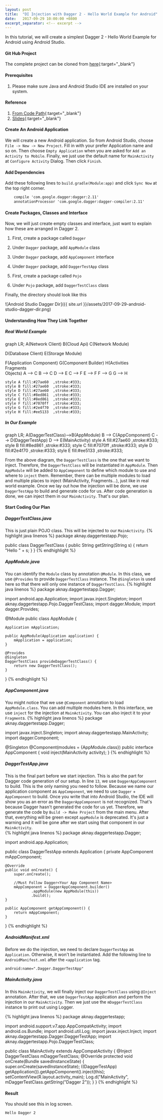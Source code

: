 ```yaml
---
layout: post
title:  "DI Injection with Dagger 2 - Hello World Example for Android"
date:   2017-09-29 10:00:00 +0800
excerpt_separator: <!-- excerpt -->
---
```

In this tutorial, we will create a simplest Dagger 2 - Hello World Example for Android using Android Studio.  
<!-- excerpt -->

#### **Git Hub Project**
The complete project can be cloned from [here](https://github.com/aknay/dagger2-hello-world-android-example){:target="_blank"}

#### **Prerequisites**
1. Please make sure Java and Android Studio IDE are installed on your system. 

#### **Reference**
1. [From Code Path](https://github.com/codepath/android_guides/wiki/Dependency-Injection-with-Dagger-2){:target="_blank"}
2. [Slides](https://docs.google.com/presentation/d/1bkctcKjbLlpiI0Nj9v0QpCcNIiZBhVsJsJp1dgU5n98/edit#slide=id.gf37ec81d4_1_0){:target="_blank"}

#### **Create An Android Application**
We will create a new Android application. So from Android Studio, choose `File -> New -> New Project`. Fill in with your prefer Application name and so on. Then choose `Empty Application` when you are asked for `Add an Activity to Mobile`. Finally, we just use the default name for `MainActivity` at `Configure Activity` Dialog. Then click `Finish`.  

#### **Add Dependencies**
Add these following lines to `build.gradle(Module:app)` and click `Sync Now` at the top right corner.
```xml
    compile 'com.google.dagger:dagger:2.11'
    annotationProcessor 'com.google.dagger:dagger-compiler:2.11'
```

#### **Create Packages, Classes and Interface**
Now, we will just create empty classes and interface, just want to explain how these are arranged in Dagger 2. 
1. First, create a package called `Dagger`
2. Under `Dagger` package, add `AppModule` class
3. Under `Dagger` package, add `AppComponent` interface
4. Under `Dagger` package, add `DaggerTestApp` class

1. First, create a package called `Pojo`
2. Under `Pojo` package, add `DaggerTestClass` class


Finally, the directory should look like this

![Android Studio Dagger Dir]({{ site.url }}/assets/2017-09-29-android-studio-dagger-dir.png)

#### **Understanding How They Link Together**


##### Real World Example
<div class="mermaid">
graph LR;
   A(Network Client)
   B(Cloud Api)
   C(Network Module)

   D(Database Client)
   E(Storage Module)

   F(Application Component)
   G(Component Builder)
   H(Activities<br /> Fragments<br /> Objects)
    A --> C
    B --> C
    D --> E
    C --> F
    E --> F
    F --> G
    G --> H

    style A fill:#27ae60  ,stroke:#333;
    style B fill:#27ae60  ,stroke:#333;
    style D fill:#27ae60  ,stroke:#333;
    style C fill:#8ed861  ,stroke:#333;
    style E fill:#8ed861  ,stroke:#333;
    style F fill:#7070ff  ,stroke:#333;
    style G fill:#2e4f70  ,stroke:#333;
    style H fill:#ee5133  ,stroke:#333;
</div>

##### In Our Example
<div class="mermaid">
graph LR;
   A(DaggerTestClass)-->B(AppModule)
      B --> C(AppComponent)
      C --> D(DaggerTestApp)
      D --> E(MainActivity)
   style A fill:#27ae60  ,stroke:#333;
   style B fill:#8ed861  ,stroke:#333;
   style C fill:#7070ff  ,stroke:#333;
   style D fill:#2e4f70  ,stroke:#333;
   style E fill:#ee5133  ,stroke:#333;
</div>

From the above diagram, the `DaggerTestClass` is the one that we want to inject. Therefore, the `DaggerTestClass` will be instantiated in `AppModule`. Then `AppModule` will be added to `AppComponent` to define which module to use and where to `inject` them. Remember, there can be multiple modules to load and multiple places to inject (MainActivity, Fragments...), just like in real world example. Once we lay out how the injection will be done, we use `DaggerTestApp` to build and generate code for us. After code generation is done, we can inject them in our `MainActivity`. That's our plan. 

#### **Start Coding Our Plan**

##### DaggerTestClass.java
This is just plain POJO class. This will be injected to our `MainActivity`.
{% highlight java linenos %}
package aknay.daggertestapp.Pojo;

public class DaggerTestClass {
    public String getString(String s) {
        return "Hello " + s;
    }
}
{% endhighlight %}

##### AppModule.java
You can identify the `Module` class by annotation `@Module`. In this class, we use `@Provides` to provide `DaggerTestClass` instance. The `@Singleton` is used here so that there will only one instance of `DaggerTestClass`. 
{% highlight java linenos %}
package aknay.daggertestapp.Dagger;

import android.app.Application;
import javax.inject.Singleton;
import aknay.daggertestapp.Pojo.DaggerTestClass;
import dagger.Module;
import dagger.Provides;

@Module
public class AppModule {

    Application mApplication;

    public AppModule(Application application) {
        mApplication = application;
    }

    @Provides
    @Singleton
    DaggerTestClass provideDaggerTestClass() {
        return new DaggerTestClass();
    }
}
{% endhighlight %}

##### AppComponent.java
You might notice that we use `@Component` annotation to load `AppModule.class`. You can add multiple modules here. In this interface, we use `inject` for the injection at `MainActivity`. You can also inject it to your `Fragment`s. 
{% highlight java linenos %}
package aknay.daggertestapp.Dagger;

import javax.inject.Singleton;
import aknay.daggertestapp.MainActivity;
import dagger.Component;

@Singleton
@Component(modules = {AppModule.class})
public interface AppComponent {
    void inject(MainActivity activity);
}
{% endhighlight %}

##### DaggerTestApp.java
This is the final part before we start injection. This is also the part for Dagger code generation of our setup. In line `13`, we use `DaggerAppComponent` to build. This is the only naming you need to follow. Because we name our application component as `AppComponent`, we need to use `Dagger` + `AppComponent` to build. Once you write that into Android Studio, the IDE will show you as an error as the `DaggerAppComponent` is not recognized. That's because Dagger hasn't generated the code for us yet. Therefore, we generate the code by `Build -> Make Project` from the main menu. After that, everything will be green except `appModule` is deprecated. It's just a warning and it will be gone after we start using that component in our `MainActivity`.  
{% highlight java linenos %}
package aknay.daggertestapp.Dagger;

import android.app.Application;

public class DaggerTestApp extends Application {
    private AppComponent mAppComponent;

    @Override
    public void onCreate() {
        super.onCreate();

        //Must Follow Dagger<Your App Component Name>
        mAppComponent = DaggerAppComponent.builder()
                .appModule(new AppModule(this))
                .build();
    }

    public AppComponent getAppComponent() {
        return mAppComponent;
    }
}
{% endhighlight %}

##### AndroidManifest.xml
Before we do the injection, we need to declare `DaggerTestApp` as `Application`. Otherwise, it won't be instantiated.
Add the following line to `AndroidManifest.xml` after the `<application` tag.
```
android:name=".Dagger.DaggerTestApp"
```

##### MainActivity.java
In this `MainActivity`, we will finally inject our `DaggerTestClass` using `@Inject` annotation. After that, we use `DaggerTestApp` application and perform the injection in our `MainActivity`. Then we just use the `mDaggerTestClass` instance to print out using Logger.

{% highlight java linenos %}
package aknay.daggertestapp;

import android.support.v7.app.AppCompatActivity;
import android.os.Bundle;
import android.util.Log;
import javax.inject.Inject;
import aknay.daggertestapp.Dagger.DaggerTestApp;
import aknay.daggertestapp.Pojo.DaggerTestClass;

public class MainActivity extends AppCompatActivity {
    @Inject DaggerTestClass mDaggerTestClass;
    @Override
    protected void onCreate(Bundle savedInstanceState) {
        super.onCreate(savedInstanceState);
        ((DaggerTestApp) getApplication()).getAppComponent().inject(this);
        setContentView(R.layout.activity_main);
        Log.d("MainActivity", mDaggerTestClass.getString("Dagger 2"));
    }
}
{% endhighlight %}

#### **Result**
You should see this in log screen. 
```
Hello Dagger 2
```